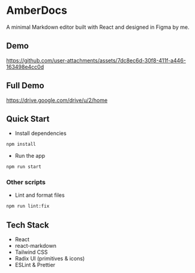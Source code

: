 # AmberDocs

A minimal Markdown editor built with React and designed in Figma by me.

## Demo



https://github.com/user-attachments/assets/7dc8ec6d-30f8-411f-a446-163498e4cc0d


## Full Demo

https://drive.google.com/drive/u/2/home

## Quick Start

- Install dependencies 

```bash
npm install
```
- Run the app

```bash
npm run start
```

### Other scripts

- Lint and format files

```bash
npm run lint:fix
```

## Tech Stack

- React
- react-markdown
- Tailwind CSS
- Radix UI (primitives & icons)
- ESLint & Prettier
